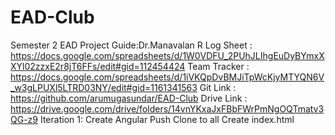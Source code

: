 # EAD-Club
Semester 2 EAD Project
Guide:Dr.Manavalan R
Log Sheet : https://docs.google.com/spreadsheets/d/1W0VDFU_2PUhJLIhgEuDyBYmxXXYl02zzxE2r8jT6FFs/edit#gid=112454424
Team Tracker : https://docs.google.com/spreadsheets/d/1iVKQpDvBMJiTpWcKjyMTYQN6V_w3gLPUXl5LTRD03NY/edit#gid=1161341563
Git Link : https://github.com/arumugasundar/EAD-Club 
Drive Link : https://drive.google.com/drive/folders/14vnYKxaJxFBbFWrPmNgOQTmatv3QG-z9
Iteration 1:
    Create Angular
    Push
    Clone to all
    Create index.html

